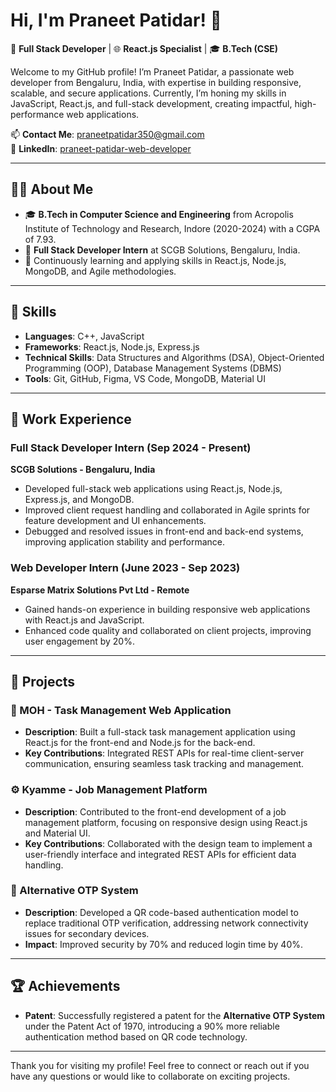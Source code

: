 # Hi, I'm Praneet Patidar! 👋

🚀 **Full Stack Developer** | 🌐 **React.js Specialist** | 🎓 **B.Tech (CSE)**

Welcome to my GitHub profile! I’m Praneet Patidar, a passionate web developer from Bengaluru, India, with expertise in building responsive, scalable, and secure applications. Currently, I’m honing my skills in JavaScript, React.js, and full-stack development, creating impactful, high-performance web applications.

📫 **Contact Me**: [praneetpatidar350@gmail.com](mailto:praneetpatidar350@gmail.com)  
🔗 **LinkedIn**: [praneet-patidar-web-developer](https://www.linkedin.com/in/praneet-patidar-web-developer/)

---

## 👨‍💻 About Me
- 🎓 **B.Tech in Computer Science and Engineering** from Acropolis Institute of Technology and Research, Indore (2020-2024) with a CGPA of 7.93.
- 💼 **Full Stack Developer Intern** at SCGB Solutions, Bengaluru, India.
- 🌱 Continuously learning and applying skills in React.js, Node.js, MongoDB, and Agile methodologies.

---

## 🔧 Skills
- **Languages**: C++, JavaScript
- **Frameworks**: React.js, Node.js, Express.js
- **Technical Skills**: Data Structures and Algorithms (DSA), Object-Oriented Programming (OOP), Database Management Systems (DBMS)
- **Tools**: Git, GitHub, Figma, VS Code, MongoDB, Material UI

---

## 💼 Work Experience

### Full Stack Developer Intern (Sep 2024 - Present)
**SCGB Solutions - Bengaluru, India**
- Developed full-stack web applications using React.js, Node.js, Express.js, and MongoDB.
- Improved client request handling and collaborated in Agile sprints for feature development and UI enhancements.
- Debugged and resolved issues in front-end and back-end systems, improving application stability and performance.

### Web Developer Intern (June 2023 - Sep 2023)
**Esparse Matrix Solutions Pvt Ltd - Remote**
- Gained hands-on experience in building responsive web applications with React.js and JavaScript.
- Enhanced code quality and collaborated on client projects, improving user engagement by 20%.

---

## 📂 Projects

### 🔑 MOH - Task Management Web Application
- **Description**: Built a full-stack task management application using React.js for the front-end and Node.js for the back-end.
- **Key Contributions**: Integrated REST APIs for real-time client-server communication, ensuring seamless task tracking and management.

### ⚙️ Kyamme - Job Management Platform
- **Description**: Contributed to the front-end development of a job management platform, focusing on responsive design using React.js and Material UI.
- **Key Contributions**: Collaborated with the design team to implement a user-friendly interface and integrated REST APIs for efficient data handling.

### 🔐 Alternative OTP System
- **Description**: Developed a QR code-based authentication model to replace traditional OTP verification, addressing network connectivity issues for secondary devices.
- **Impact**: Improved security by 70% and reduced login time by 40%.

---

## 🏆 Achievements
- **Patent**: Successfully registered a patent for the **Alternative OTP System** under the Patent Act of 1970, introducing a 90% more reliable authentication method based on QR code technology.

---

Thank you for visiting my profile! Feel free to connect or reach out if you have any questions or would like to collaborate on exciting projects.
